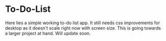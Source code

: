 # To-Do-List

Here lies a simple working to-do list app. It still needs css improvements for desktop as it doesn't scale right now with screen size.
This is going towards a larger project at hand. Will update soon. 

